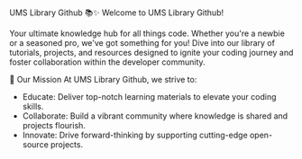 UMS Library Github 📚✨
Welcome to UMS Library Github!

Your ultimate knowledge hub for all things code. Whether you're a newbie or a seasoned pro, we've got something for you! Dive into our library of tutorials, projects, and resources designed to ignite your coding journey and foster collaboration within the developer community.

🚀 Our Mission
At UMS Library Github, we strive to:
- Educate: Deliver top-notch learning materials to elevate your coding skills.
- Collaborate: Build a vibrant community where knowledge is shared and projects flourish.
- Innovate: Drive forward-thinking by supporting cutting-edge open-source projects.
